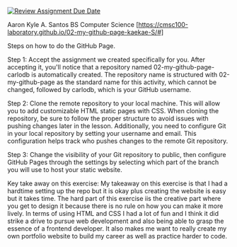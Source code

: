 [![Review Assignment Due Date](https://classroom.github.com/assets/deadline-readme-button-22041afd0340ce965d47ae6ef1cefeee28c7c493a6346c4f15d667ab976d596c.svg)](https://classroom.github.com/a/kElvRG-V)

Aaron Kyle A. Santos 
BS Computer Science 
[https://cmsc100-laboratory.github.io/02-my-github-page-kaekae-S/#]

Steps on how to do the GitHub Page.

Step 1: Accept the assignment we created specifically for you. After accepting it, you'll notice that a repository named 02-my-github-page-carlodb is automatically created. The repository name is structured with 02-my-github-page as the standard name for this activity, which cannot be changed, followed by carlodb, which is your GitHub username. 

Step 2: Clone the remote repository to your local machine. This will allow you to add customizable HTML static pages with CSS. When cloning the repository, be sure to follow the proper structure to avoid issues with pushing changes later in the lesson. Additionally, you need to configure Git in your local repository by setting your username and email. This configuration helps track who pushes changes to the remote Git repository.

Step 3: Change the visibility of your Git repository to public, then configure GitHub Pages through the settings by selecting which part of the branch you will use to host your static website.



Key take away on this exercise: My takeaway on this exercise is that I had a hardtime setting up the repo but it is okay plus creating the website is easy but it takes time. The hard part of this exercise iis the creative part where you get to design it because there is no rule on how you can make it more lively. In terms of using HTML and CSS I had a lot of fun and I think it did strike a drive to pursue web development and also being able to grasp the essence of a frontend developer. It also makes me want to really create my own portfolio website to build my career as well as practice harder to code.